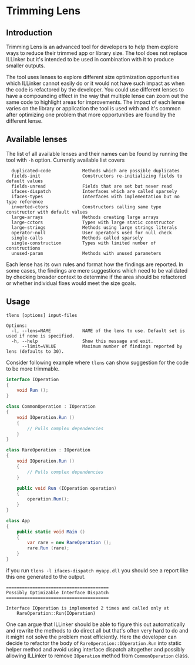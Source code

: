 # Trimming Lens

## Introduction

Trimming Lens is an advanced tool for developers to help them explore ways to reduce their trimmed app or library size. The tool does not replace ILLinker but it's intended to be used in combination with it to produce smaller outputs.

The tool uses lenses to explore different size optimization opportunities which ILLinker cannot easily do or it would not have such impact as when the code is refactored by the developer. You could use different lenses to have a compounding effect in the way that multiple lense can zoom out the same code to highlight areas for improvements. The impact of each lense varies on the library or application the tool is used with and it's common after optimizing one problem that more opportunities are found by the different lense.

## Available lenses

The list of all available lenses and their names can be found by running the tool with `-h` option. Currently available list covers

```
  duplicated-code            Methods which are possible duplicates
  fields-init                Constructors re-initializing fields to default values
  fields-unread              Fields that are set but never read
  ifaces-dispatch            Interfaces which are called sparsely
  ifaces-types               Interfaces with implementation but no type reference
  inverted-ctors             Constructors calling same type constructor with default values
  large-arrays               Methods creating large arrays
  large-cctors               Types with large static constructor
  large-strings              Methods using large strings literals
  operator-null              User operators used for null check
  single-calls               Methods called sparsely
  single-construction        Types with limited number of constructions
  unused-param               Methods with unused parameters
```

Each lense has its own rules and format how the findings are reported. In some cases, the findings are mere suggestions which need to be validated by checking broader context to determine if the area should be refactored or whether individual fixes would meet the size goals.

## Usage

```
tlens [options] input-files

Options:
  -l, --lens=NAME            NAME of the lens to use. Default set is used if none is specified.
  -h, --help                 Show this message and exit.
      --limit=VALUE          Maximum number of findings reported by lens (defaults to 30).
```

Consider following example where `tlens` can show suggestion for the code to be more trimmable.

```c#
interface IOperation
{
    void Run ();
}

class CommonOperation : IOperation
{
    void IOperation.Run ()
    {
        // Pulls complex dependencies
    }
}

class RareOperation : IOperation
{
    void IOperation.Run ()
    {
        // Pulls complex dependencies
    }

    public void Run (IOperation operation)
    {
        operation.Run();
    }
}

class App
{
    public static void Main ()
    {
        var rare = new RareOperation ();
        rare.Run (rare);
    }
}
```

if you run `tlens -l ifaces-dispatch myapp.dll` you should see a report like this one generated to the output.

```
=======================================
Possibly Optimizable Interface Dispatch
=======================================

Interface IOperation is implemented 2 times and called only at
	RareOperation::Run(IOperation)
```

One can argue that ILLinker should be able to figure this out automatically and rewrite the methods to do direct all but that's often very hard to do and it might not solve the problem most efficiently. Here the developer can decide to refactor the body of `RareOperation::IOperation.Run` into static helper method and avoid using interface dispatch altogether and possibly allowing ILLinker to remove `IOperation` method from `CommonOperation` class.

